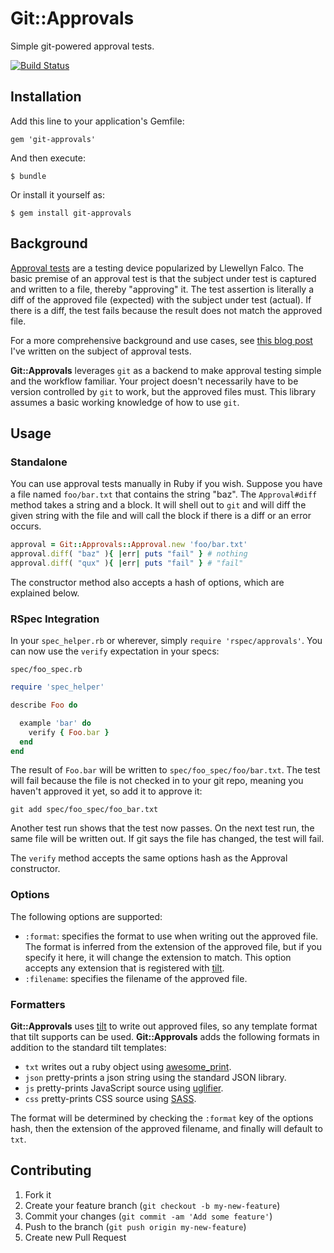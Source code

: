 # Git::Approvals

Simple git-powered approval tests.

[![Build Status](https://travis-ci.org/jeremyruppel/git-approvals.png)](https://travis-ci.org/jeremyruppel/git-approvals)

## Installation

Add this line to your application's Gemfile:

    gem 'git-approvals'

And then execute:

    $ bundle

Or install it yourself as:

    $ gem install git-approvals

## Background

[Approval tests][approvaltests] are a testing device popularized by Llewellyn Falco. The basic premise of an approval test is that the subject under test is captured and written to a file, thereby "approving" it. The test assertion is literally a diff of the approved file (expected) with the subject under test (actual). If there is a diff, the test fails because the result does not match the approved file.

For a more comprehensive background and use cases, see [this blog post][blog] I've written on the subject of approval tests.

**Git::Approvals** leverages `git` as a backend to make approval testing simple and the workflow familiar. Your project doesn't necessarily have to be version controlled by `git` to work, but the approved files must. This library assumes  a basic working knowledge of how to use `git`.

## Usage

### Standalone

You can use approval tests manually in Ruby if you wish. Suppose you have a file named `foo/bar.txt` that contains the string "baz". The `Approval#diff` method takes a string and a block. It will shell out to `git` and will diff the given string with the file and will call the block if there is a diff or an error occurs.

``` ruby
approval = Git::Approvals::Approval.new 'foo/bar.txt'
approval.diff( "baz" ){ |err| puts "fail" } # nothing
approval.diff( "qux" ){ |err| puts "fail" } # "fail"
```

The constructor method also accepts a hash of options, which are explained below.

### RSpec Integration

In your `spec_helper.rb` or wherever, simply `require 'rspec/approvals'`. You can now use the `verify` expectation in your specs:

`spec/foo_spec.rb`

``` ruby
require 'spec_helper'

describe Foo do

  example 'bar' do
    verify { Foo.bar }
  end
end
```

The result of `Foo.bar` will be written to `spec/foo_spec/foo/bar.txt`.
The test will fail because the file is not checked in to your git repo,
meaning you haven't approved it yet, so add it to approve it:

`git add spec/foo_spec/foo_bar.txt`

Another test run shows that the test now passes. On the next test run, the
same file will be written out. If git says the file has changed, the
test will fail.

The `verify` method accepts the same options hash as the Approval constructor.

### Options

The following options are supported:

- `:format`: specifies the format to use when writing out the approved file. The format is inferred from the extension of the approved file, but if you specify it here, it will change the extension to match. This option accepts any extension that is registered with [tilt][tilt].
- `:filename`: specifies the filename of the approved file.

### Formatters

**Git::Approvals** uses [tilt][tilt] to write out approved files, so any template format that tilt supports can be used. **Git::Approvals** adds the following formats in addition to the standard tilt templates:

- `txt` writes out a ruby object using [awesome_print][awesomeprint].
- `json` pretty-prints a json string using the standard JSON library.
- `js` pretty-prints JavaScript source using [uglifier][uglifier].
- `css` pretty-prints CSS source using [SASS][sass].

The format will be determined by checking the `:format` key of the options hash, then the extension of the approved filename, and finally will default to `txt`.

## Contributing

1. Fork it
2. Create your feature branch (`git checkout -b my-new-feature`)
3. Commit your changes (`git commit -am 'Add some feature'`)
4. Push to the branch (`git push origin my-new-feature`)
5. Create new Pull Request

[blog]: http://jeremyruppel.tumblr.com/post/52734828127/committed-for-your-approval
[tilt]: https://github.com/rtomayko/tilt
[approvaltests]: http://approvaltests.sourceforge.net/
[awesomeprint]: https://github.com/michaeldv/awesome_print
[uglifier]: https://github.com/lautis/uglifier
[sass]: https://github.com/nex3/sass
